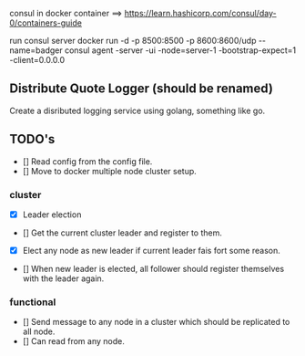 consul in docker container  ==> https://learn.hashicorp.com/consul/day-0/containers-guide

run consul server
docker run -d -p 8500:8500 -p 8600:8600/udp --name=badger consul agent -server -ui -node=server-1 -bootstrap-expect=1 -client=0.0.0.0

## Distribute Quote Logger (should be renamed)

Create a disributed logging service using golang, something like go.

## TODO's

 - [] Read config from the config file.
 - [] Move to docker multiple node cluster setup.

### cluster 
 - [X] Leader election
 - [] Get the current cluster leader and register to them.
 - [X] Elect any node as new leader if current leader fais fort some reason.
 - [] When new leader is elected, all follower should register themselves with the leader again.

### functional
  - [] Send message to any node in a cluster which should be replicated to all node.
  - [] Can read from any node.

